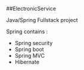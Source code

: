 ##ElectronicService

Java/Spring Fullstack project 

Spring contains : 
 - Spring security
 - Spring boot
 - Spring MVC
 - Hibernate
